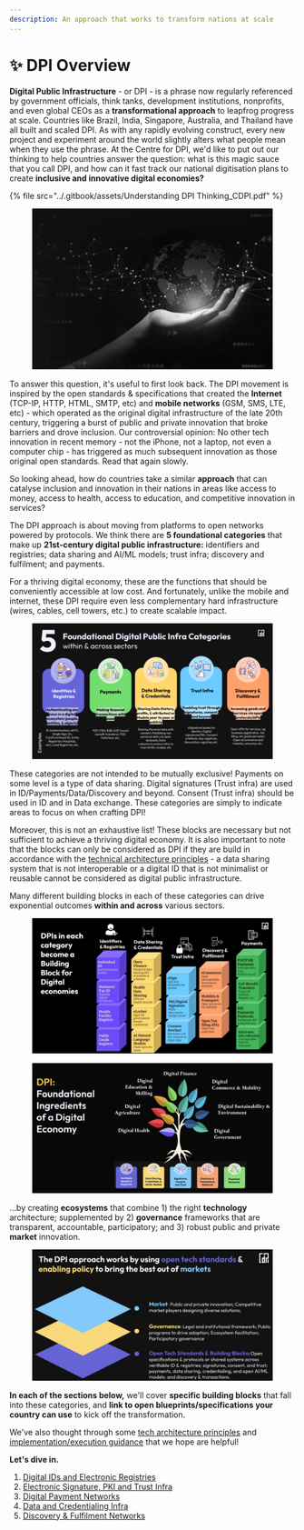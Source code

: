 ```yaml
---
description: An approach that works to transform nations at scale
---
```


# ✨ DPI Overview

**Digital Public Infrastructure** - or DPI - is a phrase now regularly referenced by government officials, think tanks, development institutions, nonprofits, and even global CEOs as a **transformational approach** to leapfrog progress at scale. Countries like Brazil, India, Singapore, Australia, and Thailand have all built and scaled DPI. As with any rapidly evolving construct, every new project and experiment around the world slightly alters what people mean when they use the phrase. At the Centre for DPI, we'd like to put out our thinking to help countries answer the question: what is this magic sauce that you call DPI, and how can it fast track our national digitisation plans to create **inclusive and innovative digital economies?**

{% file src="../.gitbook/assets/Understanding DPI Thinking_CDPI.pdf" %}

<figure><img src="../.gitbook/assets/Screenshot 2023-06-15 at 6.59.46 PM.png" alt="" width="563"><figcaption></figcaption></figure>

To answer this question, it's useful to first look back. The DPI movement is inspired by the open standards & specifications that created the **Internet** (TCP-IP, HTTP, HTML, SMTP, etc) and **mobile networks** (GSM, SMS, LTE, etc) - which operated as the original digital infrastructure of the late 20th century, triggering a burst of public and private innovation that broke barriers and drove inclusion. Our controversial opinion: No other tech innovation in recent memory - not the iPhone, not a laptop, not even a computer chip - has triggered as much subsequent innovation as those original open standards. Read that again slowly.

So looking ahead, how do countries take a similar **approach** that can catalyse inclusion and innovation in their nations in areas like access to money, access to health, access to education, and competitive innovation in services?

The DPI approach is about moving from platforms to open networks powered by protocols. We think there are **5 foundational categories** that make up **21st-century digital public infrastructure:** identifiers and registries; data sharing and AI/ML models; trust infra; discovery and fulfilment; and payments.&#x20;

For a thriving digital economy, these are the functions that should be conveniently accessible at low cost. And fortunately, unlike the mobile and internet, these DPI require even less complementary hard infrastructure (wires, cables, cell towers, etc.) to create scalable impact.

<figure><img src="../.gitbook/assets/New Foundational Digital Public Infra Categories within &#x26; across sectors_Dec 2023.png" alt=""><figcaption></figcaption></figure>

These categories are not intended to be mutually exclusive! Payments on some level is a type of data sharing. Digital signatures (Trust infra) are used in ID/Payments/Data/Discovery and beyond. Consent (Trust infra) should be used in ID and in Data exchange. These categories are simply to indicate areas to focus on when crafting DPI!&#x20;

Moreover, this is not an exhaustive list! These blocks are necessary but not sufficient to achieve a thriving digital economy. It is also important to note that the blocks can only be considered as DPI if they are build in accordance with the [technical architecture principles](dpi-tech-architecture-principles/) - a data sharing system that is not interoperable or a digital ID that is not minimalist or reusable cannot be considered as digital public infrastructure.&#x20;

Many different building blocks in each of these categories can drive exponential outcomes **within and across** various sectors.

<figure><img src="../.gitbook/assets/DPI Thinking Extended- CDPI (Root Deck).jpg" alt=""><figcaption></figcaption></figure>

<figure><img src="../.gitbook/assets/Screenshot 2023-06-23 at 10.37.15 PM.png" alt=""><figcaption></figcaption></figure>

...by creating **ecosystems** that combine 1) the right **technology** architecture; supplemented by 2) **governance** frameworks that are transparent, accountable, participatory; and 3) robust public and private **market** innovation.

<figure><img src="../.gitbook/assets/Screenshot 2023-06-23 at 10.40.27 PM.png" alt=""><figcaption></figcaption></figure>

**In each of the sections below,** we'll cover **specific building blocks** that fall into these categories, and **link to open blueprints/specifications your country can use** to kick off the transformation.

We've also thought through some [tech architecture principles](dpi-tech-architecture-principles/) and [implementation/execution guidance](dpi-implementation-and-execution-guidance/) that we hope are helpful!

**Let's dive in.**

1. [Digital IDs and Electronic Registries](../dpi/digital-ids-and-electronic-registries/)
2. [Electronic Signature, PKI and Trust Infra](../technical-notes/electronic-signature-pki-and-trust-infra/)
3. [Digital Payment Networks](../dpi/digital-payment-networks/)
4. [Data and Credentialing Infra](../dpi/data-and-credentialing-infra.md)
5. [Discovery & Fulfilment Networks](../technical-notes/discovery-and-fulfillment-networks/)
